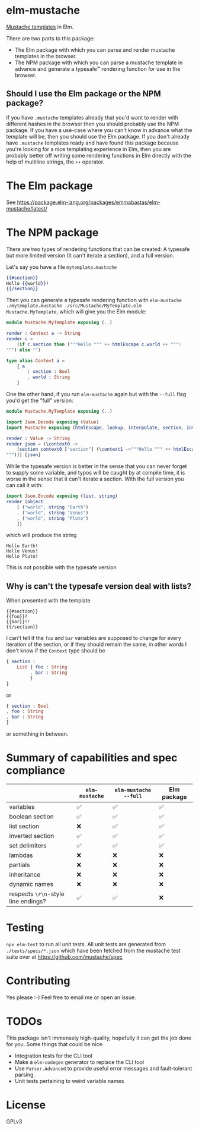 # elm-mustache
[Mustache templates](https://mustache.github.io/) in Elm.

There are two parts to this package:
- The Elm package with which you can parse and render mustache templates in the browser.
- The NPM package with which you can parse a mustache template in advance and generate a typesafe™ rendering function for use in the browser.

## Should I use the Elm package or the NPM package?

If you have `.mustache` templates already that you'd want to render with different hashes in the browser then you should probably use the NPM package.
If you have a use-case where you can't know in advance what the template will be, then you should use the Elm package.
If you don't already have `.mustache` templates ready and have found this package because you're looking for a nice templating experience in Elm, then you are probably better off writing some rendering functions in Elm directly with the help of multiline strings, the `++` operator.

# The Elm package

See https://package.elm-lang.org/packages/emmabastas/elm-mustache/latest/

# The NPM package

There are two types of rendering functions that can be created: A typesafe but more limited version (It can't iterate a section), and a full version.

Let's say you have a file `mytemplate.mustache`

```mustache
{{#section}}
Hello {{world}}!
{{/section}}
```

Then you can generate a typesafe rendering function with `elm-mustache ./mytemplate.mustache ./src/Mustache/MyTemplate.elm Mustache.MyTemplate`, which will give you the Elm module:

```elm
module Mustache.MyTemplate exposing (..)

render : Context a -> String
render c =
    (if c.section then ("""Hello """ ++ htmlEscape c.world ++ """!
""") else "")

type alias Context a =
    { a
        | section : Bool
        , world : String
    }
```

One the other hand, if you run `elm-mustache` again but with the `--full` flag you'd get the "full" version:

```elm
module Mustache.MyTemplate exposing (..)

import Json.Decode exposing (Value)
import Mustache exposing (htmlEscape, lookup, interpolate, section, invertedSection)

render : Value -> String
render json = (\context0 ->
    (section context0 ["section"] (\context1 ->"""Hello """ ++ htmlEscape (interpolate (lookup context1 ["world"])) ++ """!
"""))) [json]
```


While the typesafe version is better in the sense that you can never forget to supply some variable, and typos will be caught by at compile time, it is worse in the sense that it can't iterate a section. With the full version you can call it with:

```elm
import Json.Encode exposing (list, string)
render (object
    [ ("world", string "Earth")
    , ("world", string "Venus")
    , ("world", string "Pluto")
    ])
```

which will produce the string

```
Hello Earth!
Hello Venus!
Hello Pluto!
```

This is not possible with the typesafe version

## Why is can't the typesafe version deal with lists?

When presented with the template

```
{{#section}}
{{foo}}?
{{bar}}!!
{{/section}}
```

I can't tell if the `foo` and `bar` variables are supposed to change for every iteration of the section, or if they should remain the same, in other words I don't know if the `Context` type should be

```elm
{ section :
    List { foo : String
         , bar : String
         }
}
```

or

```elm
{ section : Bool
, foo : String
, bar : String
}
```

or something in between.

# Summary of capabilities and spec compliance


|                                     | `elm-mustache` | `elm-mustache --full` | Elm package |
|-------------------------------------|----------------|-----------------------|-------------|
| variables                           | ✅             | ✅                    | ✅          |
| boolean section                     | ✅             | ✅                    | ✅          |
| list section                        | ❌             | ✅                    | ✅          |
| inverted section                    | ✅             | ✅                    | ✅          |
| set delimiters                      | ✅             | ✅                    | ✅          |
| lambdas                             | ❌             | ❌                    | ❌          |
| partials                            | ❌             | ❌                    | ❌          |
| inheritance                         | ❌             | ❌                    | ❌          |
| dynamic names                       | ❌             | ❌                    | ❌          |
| respects `\r\n`-style line endings? | ✅             | ✅                    | ❌          |

# Testing

`npx elm-test` to run all unit tests. All unit tests are generated from `./tests/specs/*.json` which have been fetched from the mustache test suite over at https://github.com/mustache/spec

# Contributing

Yes please :-)
Feel free to email me or open an issue.

# TODOs

This package isn't immensely high-quality, hopefully it can get the job done for you. Some things that could be nice:

- Integration tests for the CLI tool
- Make a `elm-codegen` generator to replace the CLI tool
- Use `Parser.Advanced` to provide useful error messages and fault-tolerant parsing.
- Unit tests pertaining to weird variable names

# License

GPLv3



